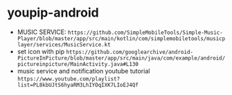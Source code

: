 # youpip-android
- MUSIC SERVICE: ```https://github.com/SimpleMobileTools/Simple-Music-Player/blob/master/app/src/main/kotlin/com/simplemobiletools/musicplayer/services/MusicService.kt```
- set icon with pip ```https://github.com/googlearchive/android-PictureInPicture/blob/master/app/src/main/java/com/example/android/pictureinpicture/MainActivity.java#L130```
- music service and notification youtube tutorial ```https://www.youtube.com/playlist?list=PL8kbUJtS6hyaRM3LhIYOqIXK7LIoEJ4Qf```